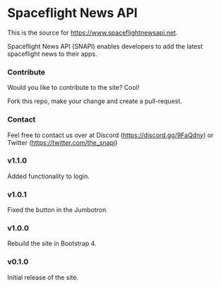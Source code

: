 # Spaceflight News API

This is the source for https://www.spaceflightnewsapi.net.

Spaceflight News API (SNAPI) enables developers to add the latest spaceflight news to their apps.

### Contribute

Would you like to contribute to the site? Cool!

Fork this repo, make your change and create a pull-request.

### Contact
Feel free to contact us over at Discord (https://discord.gg/9FaQdny) or Twitter (https://twitter.com/the_snapi)

### v1.1.0
Added functionality to login.

### v1.0.1
Fixed the button in the Jumbotron.

### v1.0.0
Rebuild the site in Bootstrap 4.


### v0.1.0
Initial release of the site.
